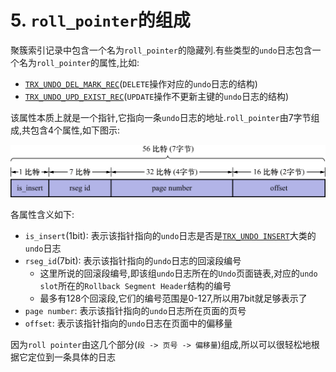 # 5. `roll_pointer`的组成

聚簇索引记录中包含一个名为`roll_pointer`的隐藏列.有些类型的`undo`日志包含一个名为`roll_pointer`的属性,比如:

- [`TRX_UNDO_DEL_MARK_REC`](https://github.com/rayallen20/howDoesMySQLWork/blob/main/%E7%AC%AC20%E7%AB%A0%20%E5%90%8E%E6%82%94%E4%BA%86%E6%80%8E%E4%B9%88%E5%8A%9E--undo%E6%97%A5%E5%BF%97/3.%20undo%E6%97%A5%E5%BF%97%E6%A0%BC%E5%BC%8F/2.%20DELETE%E6%93%8D%E4%BD%9C%E5%AF%B9%E5%BA%94%E7%9A%84undo%E6%97%A5%E5%BF%97/2.%20DELETE%E6%93%8D%E4%BD%9C%E5%AF%B9%E5%BA%94%E7%9A%84undo%E6%97%A5%E5%BF%97%E7%9A%84%E7%BB%93%E6%9E%84.md)(`DELETE`操作对应的`undo`日志的结构)
- [`TRX_UNDO_UPD_EXIST_REC`](https://github.com/rayallen20/howDoesMySQLWork/blob/main/%E7%AC%AC20%E7%AB%A0%20%E5%90%8E%E6%82%94%E4%BA%86%E6%80%8E%E4%B9%88%E5%8A%9E--undo%E6%97%A5%E5%BF%97/3.%20undo%E6%97%A5%E5%BF%97%E6%A0%BC%E5%BC%8F/3.%20UPDATE%E6%93%8D%E4%BD%9C%E5%AF%B9%E5%BA%94%E7%9A%84undo%E6%97%A5%E5%BF%97/1.%20%E4%B8%8D%E6%9B%B4%E6%96%B0%E4%B8%BB%E9%94%AE/3.%20%E7%B1%BB%E5%9E%8B%E4%B8%BATRX_UNDO_DEL_MARK_REC%E7%9A%84undo%E6%97%A5%E5%BF%97%E7%BB%93%E6%9E%84.md)(`UPDATE`操作不更新主键的`undo`日志的结构)

该属性本质上就是一个指针,它指向一条`undo`日志的地址.`roll_pointer`由7字节组成,共包含4个属性,如下图示:

![roll_pointer结构示意图](./img/roll_pointer结构示意图.jpg)

各属性含义如下:

- `is_insert`(1bit): 表示该指针指向的`undo`日志是否是[`TRX_UNDO INSERT`](https://github.com/rayallen20/howDoesMySQLWork/blob/main/%E7%AC%AC20%E7%AB%A0%20%E5%90%8E%E6%82%94%E4%BA%86%E6%80%8E%E4%B9%88%E5%8A%9E--undo%E6%97%A5%E5%BF%97/5.%20FIL_PAGE_UNDO_LOG%E9%A1%B5%E9%9D%A2.md)大类的`undo`日志
- `rseg_id`(7bit): 表示该指针指向的`undo`日志的回滚段编号
  - 这里所说的回滚段编号,即该组`undo`日志所在的`Undo`页面链表,对应的`undo slot`所在的`Rollback Segment Header`结构的编号
  - 最多有128个回滚段,它们的编号范围是0-127,所以用7bit就足够表示了
- `page number`: 表示该指针指向的`undo`日志所在页面的页号
- `offset`: 表示该指针指向的`undo`日志在页面中的偏移量

因为`roll pointer`由这几个部分(`段 -> 页号 -> 偏移量`)组成,所以可以很轻松地根据它定位到一条具体的日志
